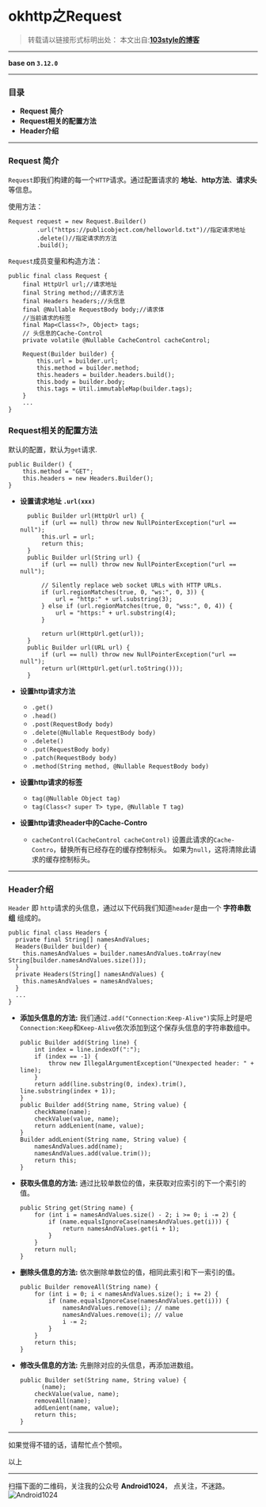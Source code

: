 # okhttp之Request 

>转载请以链接形式标明出处： 
本文出自:[**103style的博客**](http://blog.csdn.net/lxk_1993) 

---

**base on `3.12.0`**

----

### 目录
* **Request 简介**
* **Request相关的配置方法**
* **Header介绍**

---

### Request 简介
`Request`即我们构建的每一个`HTTP`请求。通过配置请求的 **地址**、**http方法**、**请求头** 等信息。

使用方法：
```
Request request = new Request.Builder()
        .url("https://publicobject.com/helloworld.txt")//指定请求地址
        .delete()//指定请求的方法
        .build();
```

`Request`成员变量和构造方法：
```
public final class Request {
    final HttpUrl url;//请求地址
    final String method;//请求方法
    final Headers headers;//头信息
    final @Nullable RequestBody body;//请求体
    //当前请求的标签
    final Map<Class<?>, Object> tags;
    // 头信息的Cache-Control
    private volatile @Nullable CacheControl cacheControl; 

    Request(Builder builder) {
        this.url = builder.url;
        this.method = builder.method;
        this.headers = builder.headers.build();
        this.body = builder.body;
        this.tags = Util.immutableMap(builder.tags);
    }
    ...
}
```

###  Request相关的配置方法

默认的配置，默认为`get`请求.
```
public Builder() {
    this.method = "GET";
    this.headers = new Headers.Builder();
}
```

* **设置请求地址 `.url(xxx)`**
  ```
    public Builder url(HttpUrl url) {
        if (url == null) throw new NullPointerException("url == null");
        this.url = url;
        return this;
    }
    public Builder url(String url) {
        if (url == null) throw new NullPointerException("url == null");

        // Silently replace web socket URLs with HTTP URLs.
        if (url.regionMatches(true, 0, "ws:", 0, 3)) {
            url = "http:" + url.substring(3);
        } else if (url.regionMatches(true, 0, "wss:", 0, 4)) {
            url = "https:" + url.substring(4);
        }

        return url(HttpUrl.get(url));
    }
    public Builder url(URL url) {
        if (url == null) throw new NullPointerException("url == null");
        return url(HttpUrl.get(url.toString()));
    }
  ```
* **设置http请求方法**
    * `.get()`
    * `.head()`
    * `.post(RequestBody body)`
    * `.delete(@Nullable RequestBody body)`
    * `.delete()`
    * `.put(RequestBody body)`
    * `.patch(RequestBody body)`
    * `.method(String method, @Nullable RequestBody body)`

* **设置http请求的标签**
  * `tag(@Nullable Object tag)`
  * `tag(Class<? super T> type, @Nullable T tag)`

* **设置http请求header中的Cache-Contro**
    * `cacheControl(CacheControl cacheControl)`
    设置此请求的`Cache-Contro`，替换所有已经存在的缓存控制标头。 如果为`null`，这将清除此请求的缓存控制标头。

---

### Header介绍
`Header` 即 `http`请求的头信息，通过以下代码我们知道`header`是由一个 **字符串数组** 组成的。
```
public final class Headers {
  private final String[] namesAndValues;
  Headers(Builder builder) {
    this.namesAndValues = builder.namesAndValues.toArray(new String[builder.namesAndValues.size()]);
  }
  private Headers(String[] namesAndValues) {
    this.namesAndValues = namesAndValues;
  }
  ...
}
```

* **添加头信息的方法:**
    我们通过`.add("Connection:Keep-Alive")`实际上时是吧`Connection:Keep`和`Keep-Alive`依次添加到这个保存头信息的字符串数组中。
    ```
    public Builder add(String line) {
        int index = line.indexOf(":");
        if (index == -1) {
            throw new IllegalArgumentException("Unexpected header: " + line);
        }
        return add(line.substring(0, index).trim(), line.substring(index + 1));
    }
    public Builder add(String name, String value) {
        checkName(name);
        checkValue(value, name);
        return addLenient(name, value);
    }
    Builder addLenient(String name, String value) {
        namesAndValues.add(name);
        namesAndValues.add(value.trim());
        return this;
    }
    ```

* **获取头信息的方法:**
    通过比较单数位的值，来获取对应索引的下一个索引的值。
    ```
    public String get(String name) {
        for (int i = namesAndValues.size() - 2; i >= 0; i -= 2) {
            if (name.equalsIgnoreCase(namesAndValues.get(i))) {
                return namesAndValues.get(i + 1);
            }
        }
        return null;
    }
    ```

* **删除头信息的方法:**
    依次删除单数位的值，相同此索引和下一索引的值。
    ```
    public Builder removeAll(String name) {
        for (int i = 0; i < namesAndValues.size(); i += 2) {
            if (name.equalsIgnoreCase(namesAndValues.get(i))) {
                namesAndValues.remove(i); // name
                namesAndValues.remove(i); // value
                i -= 2;
            }
        }
        return this;
    }
    ```

* **修改头信息的方法:**
    先删除对应的头信息，再添加进数组。
    ```
    public Builder set(String name, String value) {
          (name);
        checkValue(value, name);
        removeAll(name);
        addLenient(name, value);
        return this;
    }
    ```

--- 

如果觉得不错的话，请帮忙点个赞呗。

以上

---

扫描下面的二维码，关注我的公众号 **Android1024**， 点关注，不迷路。
![Android1024](https://upload-images.jianshu.io/upload_images/1709375-84aaffe67e21a7e9.jpg?imageMogr2/auto-orient/strip%7CimageView2/2/w/1240)
